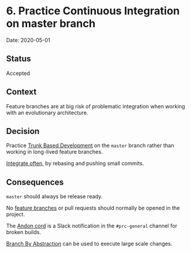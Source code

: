 # 6. Practice Continuous Integration on master branch

Date: 2020-05-01

## Status

Accepted

## Context

Feature branches are at big risk of problematic integration when working with an evolutionary architecture.

## Decision

Practice [Trunk Based Development] on the `master` branch rather than working in long-lived feature branches.

[Integrate often], by rebasing and pushing small commits.

## Consequences

`master` should always be release ready.

No [feature branches][FeatureBranch] or pull requests should normally be opened in the project.

The [Andon cord] is a Slack notification in the `#prc-general` channel for broken builds.

[Branch By Abstraction][BranchByAbstraction] can be used to execute large scale changes.

[Andon cord]: https://en.wikipedia.org/wiki/Andon_(manufacturing)
[BranchByAbstraction]: https://www.martinfowler.com/bliki/BranchByAbstraction.html
[FeatureBranch]: https://www.martinfowler.com/bliki/FeatureBranch.html
[Integrate often]: http://www.extremeprogramming.org/rules/integrateoften.html
[Trunk Based Development]: https://trunkbaseddevelopment.com/5-min-overview/
